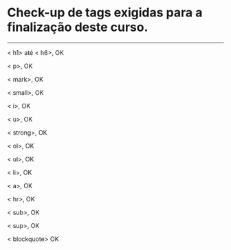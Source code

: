 # Check-up de tags exigidas para a finalização deste curso.

---

< h1> até < h6>,      OK

< p>,                OK


< mark>,             OK


< small>,            OK

< i>,                OK

< u>,                OK

< strong>,           OK

< ol>,               OK

< ul>,               OK

< li>,               OK

< a>,                OK

< hr>,               OK

< sub>,              OK

< sup>,              OK

< blockquote>        OK
